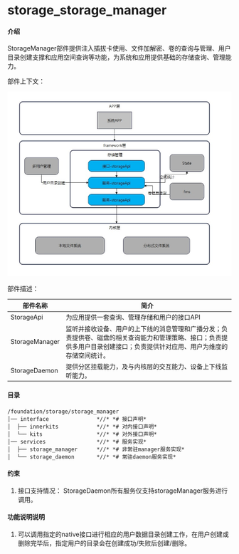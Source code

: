 # storage_storage_manager

#### 介绍
StorageManager部件提供注入插拔卡使用、文件加解密、卷的查询与管理、用户目录创建支撑和应用空间查询等功能，为系统和应用提供基础的存储查询、管理能力。

部件上下文：

![输入图片说明](figures/arch.jpg)

部件描述：

|  **部件名称**   | **简介**                                 |
|  -------------  | ---------------------------------------- |
| StorageApi      | 为应用提供一套查询、管理存储和用户的接口API |
| StorageManager  | 监听并接收设备、用户的上下线的消息管理和广播分发；负责提供卷、磁盘的相关查询能力和管理策略、接口；负责提供多用户目录创建接口；负责提供针对应用、用户为维度的存储空间统计。 |
| StorageDaemon   | 提供分区挂载能力，及与内核层的交互能力、设备上下线监听能力。|

#### 目录
```
/foundation/storage/storage_manager
│── interface               *//* *# 接口声明*
│  ├── innerkits            *//* *# 对内接口声明*
│  └── kits                 *//* *# 对外接口声明*
│── services                *//* *# 服务实现*
│  ├── storage_manager      *//* *# 非常驻manager服务实现*
│  └── storage_daemon       *//* *# 常驻daemon服务实现*
```

#### 约束

1.  接口支持情况：
StorageDaemon所有服务仅支持storageManager服务进行调用。

#### 功能说明说明
1. 可以调用指定的native接口进行相应的用户数据目录创建工作，在用户创建或删除完毕后，指定用户的目录会在创建成功/失败后创建/删除。
